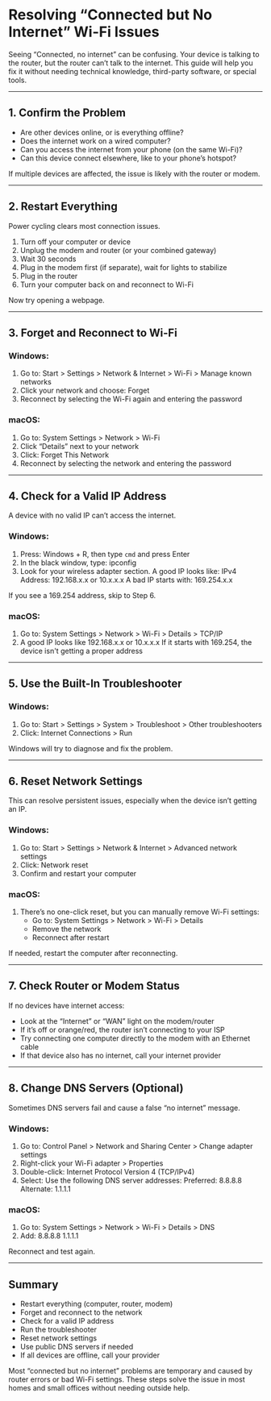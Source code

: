 # Resolving “Connected but No Internet” Wi-Fi Issues

Seeing “Connected, no internet” can be confusing. Your device is talking to the router, but the router can’t talk to the internet. This guide will help you fix it without needing technical knowledge, third-party software, or special tools.

---

## 1. Confirm the Problem

- Are other devices online, or is everything offline?
- Does the internet work on a wired computer?
- Can you access the internet from your phone (on the same Wi-Fi)?
- Can this device connect elsewhere, like to your phone’s hotspot?

If multiple devices are affected, the issue is likely with the router or modem.

---

## 2. Restart Everything

Power cycling clears most connection issues.

1. Turn off your computer or device
2. Unplug the modem and router (or your combined gateway)
3. Wait 30 seconds
4. Plug in the modem first (if separate), wait for lights to stabilize
5. Plug in the router
6. Turn your computer back on and reconnect to Wi-Fi

Now try opening a webpage.

---

## 3. Forget and Reconnect to Wi-Fi

### Windows:

1. Go to:
   Start > Settings > Network & Internet > Wi-Fi > Manage known networks
2. Click your network and choose:
   Forget
3. Reconnect by selecting the Wi-Fi again and entering the password

### macOS:

1. Go to:
   System Settings > Network > Wi-Fi
2. Click “Details” next to your network
3. Click:
   Forget This Network
4. Reconnect by selecting the network and entering the password

---

## 4. Check for a Valid IP Address

A device with no valid IP can’t access the internet.

### Windows:

1. Press:
   Windows + R, then type `cmd` and press Enter
2. In the black window, type:
   ipconfig
3. Look for your wireless adapter section. A good IP looks like:
   IPv4 Address: 192.168.x.x or 10.x.x.x
   A bad IP starts with:
   169.254.x.x

If you see a 169.254 address, skip to Step 6.

### macOS:

1. Go to:
   System Settings > Network > Wi-Fi > Details > TCP/IP
2. A good IP looks like 192.168.x.x or 10.x.x.x
   If it starts with 169.254, the device isn't getting a proper address

---

## 5. Use the Built-In Troubleshooter

### Windows:

1. Go to:
   Start > Settings > System > Troubleshoot > Other troubleshooters
2. Click:
   Internet Connections > Run

Windows will try to diagnose and fix the problem.

---

## 6. Reset Network Settings

This can resolve persistent issues, especially when the device isn’t getting an IP.

### Windows:

1. Go to:
   Start > Settings > Network & Internet > Advanced network settings
2. Click:
   Network reset
3. Confirm and restart your computer

### macOS:

1. There’s no one-click reset, but you can manually remove Wi-Fi settings:
   - Go to:
     System Settings > Network > Wi-Fi > Details
   - Remove the network
   - Reconnect after restart

If needed, restart the computer after reconnecting.

---

## 7. Check Router or Modem Status

If no devices have internet access:

- Look at the “Internet” or “WAN” light on the modem/router
- If it’s off or orange/red, the router isn’t connecting to your ISP
- Try connecting one computer directly to the modem with an Ethernet cable
- If that device also has no internet, call your internet provider

---

## 8. Change DNS Servers (Optional)

Sometimes DNS servers fail and cause a false “no internet” message.

### Windows:

1. Go to:
   Control Panel > Network and Sharing Center > Change adapter settings
2. Right-click your Wi-Fi adapter > Properties
3. Double-click:
   Internet Protocol Version 4 (TCP/IPv4)
4. Select:
   Use the following DNS server addresses:
   Preferred: 8.8.8.8
   Alternate: 1.1.1.1

### macOS:

1. Go to:
   System Settings > Network > Wi-Fi > Details > DNS
2. Add:
   8.8.8.8
   1.1.1.1

Reconnect and test again.

---

## Summary

- Restart everything (computer, router, modem)
- Forget and reconnect to the network
- Check for a valid IP address
- Run the troubleshooter
- Reset network settings
- Use public DNS servers if needed
- If all devices are offline, call your provider

Most “connected but no internet” problems are temporary and caused by router errors or bad Wi-Fi settings. These steps solve the issue in most homes and small offices without needing outside help.

